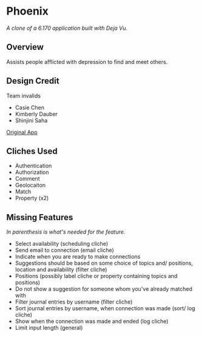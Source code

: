 # Phoenix

*A clone of a 6.170 application built with Deja Vu.*

## Overview
Assists people afflicted with depression to find and meet others.

## Design Credit
Team invalids
- Casie Chen
- Kimberly Dauber
- Shinjini Saha

[Original App](https://dtt-phoenix.herokuapp.com/)

## Cliches Used
- Authentication
- Authorization
- Comment
- Geolocaiton
- Match
- Property (x2)

## Missing Features
*In parenthesis is what's needed for the feature.*
- Select availability (scheduling cliche)
- Send email to connection (email cliche)
- Indicate when you are ready to make connections
- Suggestions should be based on some choice of topics and/ positions, location and availability (filter cliche)
- Positions (possibly label cliche or property containing topics and positions)
- Do not show a suggestion for someone whom you've already matched with
- Filter journal entries by username (filter cliche)
- Sort journal entries by username, when connection was made (sort/ log cliche)
- Show when the connection was made and ended (log cliche)
- Limit input length (general)
